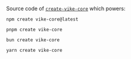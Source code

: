 Source code of [`create-vike-core`](https://npmjs.com/package/create-vike-core) which powers:

```shell
npm create vike-core@latest
```
```shell
pnpm create vike-core
```
```shell
bun create vike-core
```
```shell
yarn create vike-core
```
